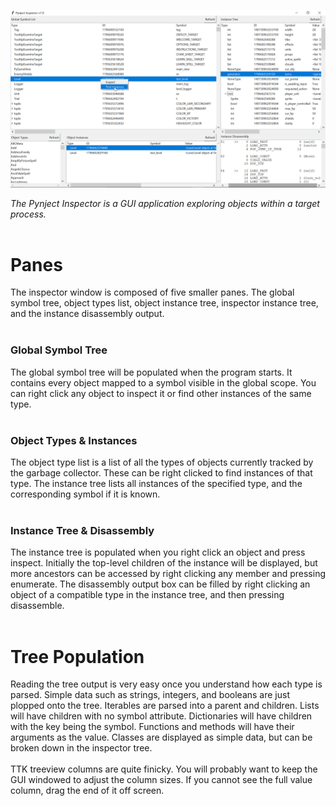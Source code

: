 ![Screenshot](../images/inspector.png)

*The Pynject Inspector is a GUI application exploring objects within a target process.*
<br><br>

# Panes
The inspector window is composed of five smaller panes. The global symbol tree, object types list, object instance tree, inspector instance tree, and the instance disassembly output.
<br><br>

### Global Symbol Tree
The global symbol tree will be populated when the program starts. It contains every object mapped to a symbol visible in the global scope. You can right click any object to inspect it or find other instances of the same type.
<br><br>

### Object Types & Instances
The object type list is a list of all the types of objects currently tracked by the garbage collector. These can be right clicked to find instances of that type. The instance tree lists all instances of the specified type, and the corresponding symbol if it is known.
<br><br>

### Instance Tree & Disassembly
The instance tree is populated when you right click an object and press inspect. Initially the top-level children of the instance will be displayed, but more ancestors can be accessed by right clicking any member and pressing enumerate. The disassembly output box can be filled by right clicking an object of a compatible type in the instance tree, and then pressing disassemble.
<br><br>

# Tree Population
Reading the tree output is very easy once you understand how each type is parsed. Simple data such as strings, integers, and booleans are just plopped onto the tree. Iterables are parsed into a parent and children. Lists will have children with no symbol attribute. Dictionaries will have children with the key being the symbol. Functions and methods will have their arguments as the value. Classes are displayed as simple data, but can be broken down in the inspector tree.
<br><br>
TTK treeview columns are quite finicky. You will probably want to keep the GUI windowed to adjust the column sizes. If you cannot see the full value column, drag the end of it off screen.